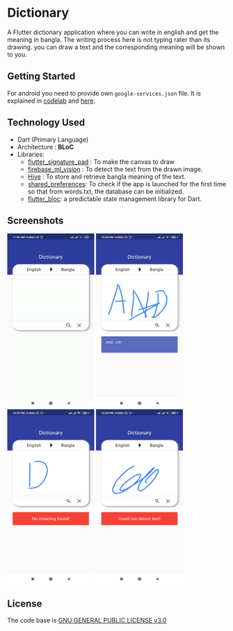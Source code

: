 # Dictionary

A Flutter dictionary application where you can write in english and get the meaning in bangla. The writing process here is not typing rater than its drawing. you can draw a text and the corresponding meaning will be shown to you. 

## Getting Started

For android you need to provide own `google-services.json` file. It is explained in [codelab](https://codelabs.developers.google.com/codelabs/flutter-firebase/#4) and [here](https://firebase.google.com/docs/android/setup?authuser=0).

## Technology Used

* Dart (Primary Language)
* Architecture : **BLoC**
* Libraries: 
     * [flutter_signature_pad](https://pub.dev/packages/flutter_signature_pad) : To make the canvas to draw
     * [firebase_ml_vision](https://pub.dev/packages/firebase_ml_vision) : To detect the text from the drawn image.
     * [Hive](https://pub.dev/packages/hive) : To store and retrieve bangla meaning of the text.
     * [shared_preferences](https://pub.dev/packages/shared_preferences): To check if the app is launched for the first time so that from words.txt, the database can be initialized.
     * [flutter_bloc](https://pub.dev/packages/flutter_bloc): a predictable state management library for Dart.

## Screenshots
<img src="https://github.com/tanvir-ahmod/Dictionary/blob/master/screenshots/demo.gif" height="400" width="200">
<img src="https://github.com/tanvir-ahmod/Dictionary/blob/master/screenshots/Screenshot_2020-07-26-12-36-20-056_com.example.dictionary.jpg" height="400" width="200">
<img src="https://github.com/tanvir-ahmod/Dictionary/blob/master/screenshots/Screenshot_2020-07-26-12-35-51-602_com.example.dictionary.jpg" height="400" width="200">
<img src="https://github.com/tanvir-ahmod/Dictionary/blob/master/screenshots/Screenshot_2020-07-26-12-35-58-695_com.example.dictionary.jpg" height="400" width="200">


## License

The code base is [GNU GENERAL PUBLIC LICENSE v3.0](https://github.com/tanvir-ahmod/Dictionary/blob/master/LICENSE)